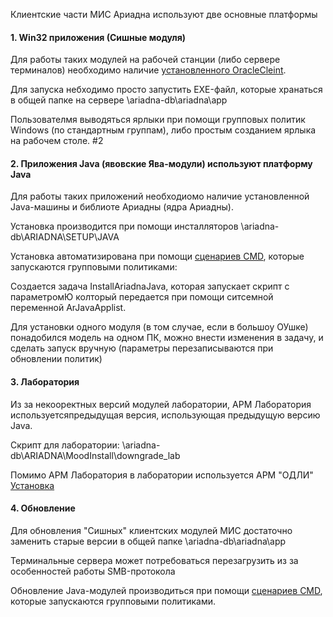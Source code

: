 Клиентские части МИС Ариадна используют две основные платформы
#### 1. Win32 приложения (Сишные модуля)
Для работы таких модулей на рабочей станции (либо сервере терминалов) необходимо наличие [установленного OracleCleint](OracleClient/OracleClient19.md).

Для запуска небходимо просто запустить EXE-файл, которые хранаться в общей папке на сервере \\ariadna-db\ariadna\app

Пользователмя выводяться ярлыки при помощи групповых политик Windows (по стандартным группам), либо простым созданием ярлыка на рабочем столе.
#2
#### 2. Приложения Java (явовские Ява-модули) используют платформу Java
Для работы таких приложений необходиомо наличие установленной Java-машины и библиоте Ариадны (ядра Ариадны).

Установка производится при помощи инсталляторов \\ariadna-db\ARIADNA\SETUP\JAVA

Установка автоматизирована при помощи [сценариев CMD](MoodInstall), которые запускаются групповыми политиками:

Создается задача InstallAriadnaJava, которая запускает скрипт с параметромЮ колторый передается при помощи ситсемной переменной ArJavaApplist.

Для установки одного модуля (в том случае, если в большоу ОУшке) понадобился модель на одном ПК, можно внести изменения в задачу, и сделать запуск вручную (параметры перезаписываются при обновлении политик)

#### 3. Лаборатория
Из за некооректных версий модулей лаборатории, АРМ Лаборатория используетсяпредыдущая версия, использующая предыдущую версию Java.

Скрипт для лаборатории:
\\ariadna-db\ARIADNA\MoodInstall\downgrade_lab

Помимо АРМ Лаборатория в лаборатории используется АРМ "ОДЛИ" [Установка](install_dli_client.md)


#### 4. Обновление
Для обновления "Сишных" клиентских модулей МИС достаточно заменить старые версии в общей папке \\ariadna-db\ariadna\app

Терминальные сервера может потребоваться перезагрузить из за особенностей работы SMB-протокола

Обновление Java-модулей производиться при помощи [сценариев CMD](MoodInstall), которые запускаются групповыми политиками.
